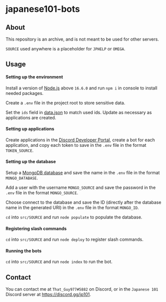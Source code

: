 # japanese101-bots

## About
This repository is an archive, and is not meant to be used for other servers.

`SOURCE` used anywhere is a placeholder for `JPHELP` or `OMEGA`.

## Usage

#### Setting up the environment
Install a version of [Node.js](https://nodejs.org) above `16.6.0` and run `npm i` in console to install needed packages.

Create a `.env` file in the project root to store sensitive data.

Set the `ids` field in [data.json](src/shared/data.json) to match used ids. Update as necessary as applications are created.

#### Setting up applications
Create applications in the [Discord Developer Portal](https://discord.com/developers), create a bot for each application, and copy each token to save in the `.env` file in the format `TOKEN_SOURCE`.

#### Setting up the database
Setup a [MongoDB database](https://mongodb.com/) and save the name in the `.env` file in the format `MONGO_DATABASE`.

Add a user with the username `MONGO_SOURCE` and save the password in the `.env` file in the format `MONGO_SOURCE`.

Choose connect to the database and save the ID (directly after the database name in the generated URI) in the `.env` file in the format `MONGO_ID`.

`cd` into `src/SOURCE` and run `node populate` to populate the database.

#### Registering slash commands
`cd` into `src/SOURCE` and run `node deploy` to register slash commands.

#### Running the bots
`cd` into `src/SOURCE` and run `node index` to run the bot.

## Contact
You can contact me at `That_Guy977#5882` on Discord, or in the `Japanese 101` Discord server at https://discord.gg/jp101.
